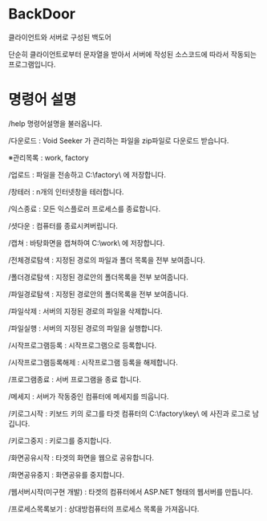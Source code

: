 # BackDoor
클라이언트와 서버로 구성된 백도어

단순히 클라이언트로부터 문자열을 받아서 서버에 작성된 소스코드에 따라서 작동되는 프로그램입니다.

# 명령어 설명

/help 명령어설명을 불러옵니다.

/다운로드 : Void Seeker 가 관리하는 파일을 zip파일로 다운로드 받습니다.

※관리목록 : work, factory


/업로드 : 파일을 전송하고 C:\factory\ 에 저장합니다.

/창테러 : n개의 인터넷창을 테러합니다.

/익스종료 : 모든 익스플로러 프로세스를 종료합니다.

/셧다운 : 컴퓨터를 종료시켜버립니다.

/캡쳐 : 바탕화면을 캡쳐하여 C:\work\ 에 저장합니다.

/전체경로탐색 : 지정된 경로의 파일과 폴더 목록을 전부 보여줍니다.

/폴더경로탐색 : 지정된 경로안의 폴더목록을 전부 보여줍니다.

/파일경로탐색 : 지정된 경로안의 폴더목록을 전부 보여줍니다.

/파일삭제 : 서버의 지정된 경로의 파일을 삭제합니다.

/파일실행 : 서버의 지정된 경로의 파일을 실행합니다.

/시작프로그램등록 : 시작프로그램으로 등록합니다.

/시작프로그램등록해제 : 시작프로그램 등록을 해제합니다.

/프로그램종료 : 서버 프로그램을 종료 합니다.

/메세지 : 서버가 작동중인 컴퓨터에 메세지를 띄웁니다.

/키로그시작 : 키보드 키의 로그를 타겟 컴퓨터의 C:\factory\key\ 에 사진과 로그로 남깁니다.

/키로그중지 : 키로그를 중지합니다.

/화면공유시작 : 타겟의 화면을 웹으로 공유합니다.

/화면공유중지 : 화면공유를 중지합니다.

/웹서버시작(미구현 개발) : 타겟의 컴퓨터에서 ASP.NET 형태의 웹서버를 만듭니다.

/프로세스목록보기 : 상대방컴퓨터의 프로세스 목록을 가져옵니다.
